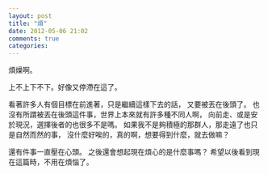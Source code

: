 ```yaml
---
layout: post
title: "煩"
date: 2012-05-06 21:02
comments: true
categories: 
---
```


煩燥啊。

上不上下不下。好像又停滯在這了。

看著許多人有個目標在前進著，只是繼續這樣下去的話，
又要被丟在後頭了。
也沒有所謂被丟在後頭這件事，世界上本來就有許多種不同人啊，
向前走、或是安於現況，選擇後者的也很多不是嗎。
如果我不是夠積極的那群人，那走遠了也只是自然而然的事，
沒什麼好唉的，真的啊，想要得到什麼，就去做嘛？

還有件事一直壓在心頭。
之後還會想起現在煩心的是什麼事嗎？
希望以後看到現在這篇時，不用在煩惱了。

